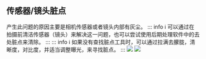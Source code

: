 ## 传感器/镜头脏点
产生此问题的原因主要是相机传感器或者镜头内部有灰尘。
::: info :information_source:
可以通过在拍摄前清洁传感器（镜头）来解决这一问题，也可以尝试使用后期处理软件中的去处脏点来清除。
:::
::: info :information_source:
如果没有查找脏点工具时，可以通过拉满去朦胧，清晰度，对比度，并适当调整曝光，来寻找脏点。
:::
![](https://source.794td.cn/TOGA/guideline/image061.png)
![](https://source.794td.cn/TOGA/guideline/image062.png)


